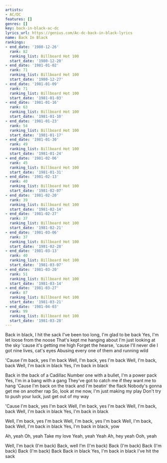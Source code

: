 ```yaml
---
artists:
- AC/DC
features: []
genres: []
key: back-in-black-ac-dc
lyrics_url: https://genius.com/Ac-dc-back-in-black-lyrics
name: Back In Black
rankings:
- end_date: '1980-12-26'
  rank: 82
  ranking_list: Billboard Hot 100
  start_date: '1980-12-20'
- end_date: '1981-01-02'
  rank: 71
  ranking_list: Billboard Hot 100
  start_date: '1980-12-27'
- end_date: '1981-01-09'
  rank: 71
  ranking_list: Billboard Hot 100
  start_date: '1981-01-03'
- end_date: '1981-01-16'
  rank: 63
  ranking_list: Billboard Hot 100
  start_date: '1981-01-10'
- end_date: '1981-01-23'
  rank: 54
  ranking_list: Billboard Hot 100
  start_date: '1981-01-17'
- end_date: '1981-01-30'
  rank: 49
  ranking_list: Billboard Hot 100
  start_date: '1981-01-24'
- end_date: '1981-02-06'
  rank: 45
  ranking_list: Billboard Hot 100
  start_date: '1981-01-31'
- end_date: '1981-02-13'
  rank: 40
  ranking_list: Billboard Hot 100
  start_date: '1981-02-07'
- end_date: '1981-02-20'
  rank: 39
  ranking_list: Billboard Hot 100
  start_date: '1981-02-14'
- end_date: '1981-02-27'
  rank: 37
  ranking_list: Billboard Hot 100
  start_date: '1981-02-21'
- end_date: '1981-03-06'
  rank: 37
  ranking_list: Billboard Hot 100
  start_date: '1981-02-28'
- end_date: '1981-03-13'
  rank: 40
  ranking_list: Billboard Hot 100
  start_date: '1981-03-07'
- end_date: '1981-03-20'
  rank: 51
  ranking_list: Billboard Hot 100
  start_date: '1981-03-14'
- end_date: '1981-03-27'
  rank: 87
  ranking_list: Billboard Hot 100
  start_date: '1981-03-21'
- end_date: '1981-04-03'
  rank: 99
  ranking_list: Billboard Hot 100
  start_date: '1981-03-28'
---
```

Back in black, I hit the sack
I've been too long, I'm glad to be back
Yes, I'm let loose from the noose
That's kept me hanging about
I'm just looking at the sky 'cause it's getting me high
Forget the hearse, 'cause I'll never die
I got nine lives, cat's eyes
Abusing every one of them and running wild


'Cause I'm back, yes I'm back
Well, I'm back, yes I'm back
Well, I'm back, back
Well, I'm back in black
Yes, I'm back in black


Back in the back of a Cadillac
Number one with a bullet, I'm a power pack
Yes, I'm in a bang with a gang
They've got to catch me if they want me to hang
'Cause I'm back on the track and I'm beatin' the flack
Nobody's gonna get me on another rap
So, look at me now, I'm just making my play
Don't try to push your luck, just get out of my way


'Cause I'm back, yes I'm back
Well, I'm back, yes I'm back
Well, I'm back, back
Well, I'm back in black
Yes, I'm back in black


Well, I'm back, yes I'm back
Well, I'm back, yes I'm back
Well, I'm back, back
Well, I'm back in black
Yes, I'm back in black, yow


Ah, yeah
Oh, yeah
Take my love
Yeah, yeah
Yeah
Ah, hey yeah
Ooh, yeah

Well, I'm back (I'm back)
Back, well I'm (I'm back)
Back (I'm back)
Back (I'm back)
Back (I'm back)
Back
Back in black
Yes, I'm back in black
I've hit the sack
